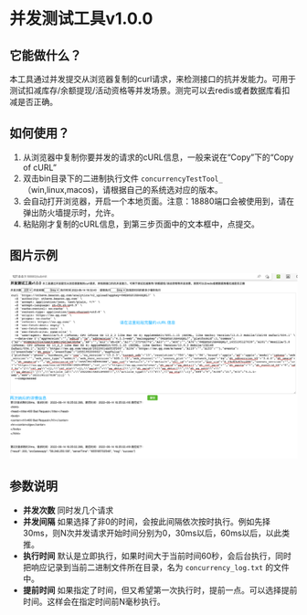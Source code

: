 # 并发测试工具v1.0.0

## 它能做什么？

本工具通过并发提交从浏览器复制的curl请求，来检测接口的抗并发能力。可用于测试扣减库存/余额提现/活动资格等并发场景。测完可以去redis或者数据库看扣减是否正确。

## 如何使用？

1. 从浏览器中复制你要并发的请求的cURL信息，一般来说在“Copy”下的“Copy of cURL”
2. 双击bin目录下的二进制执行文件 `concurrencyTestTool_`（win,linux,macos)，请根据自己的系统选对应的版本。
3. 会自动打开浏览器，开启一个本地页面。注意：18880端口会被使用到，请在弹出防火墙提示时，允许。
4. 粘贴刚才复制的cURL信息，到第三步页面中的文本框中，点提交。

## 图片示例

![img](./example.png)

## 参数说明

- **并发次数** 同时发几个请求
- **并发间隔** 如果选择了非0的时间，会按此间隔依次按时执行。例如先择30ms，则N次并发请求开始时间分别为0，30ms以后，60ms以后，以此类推。
- **执行时间** 默认是立即执行，如果时间大于当前时间60秒，会后台执行，同时把响应记录到当前二进制文件所在目录，名为 `concurrency_log.txt` 的文件中。
- **提前时间** 如果指定了时间，但又希望第一次执行时，提前一点。可以选择提前时间。这样会在指定时间前N毫秒执行。
